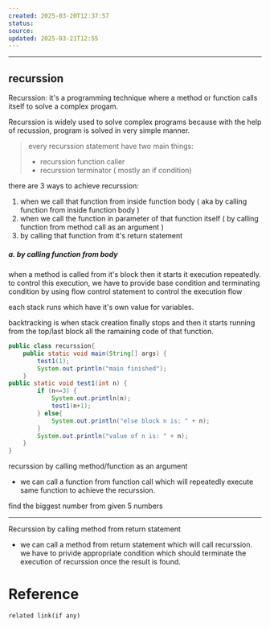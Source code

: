 ```yaml
---
created: 2025-03-20T12:37:57
status: 
source: 
updated: 2025-03-21T12:55
---
```

---

## recurssion


Recurssion: it's a programming technique where a method or function calls itself to solve a complex progam.

Recurssion is widely used to solve complex programs because with the help of recussion, program is solved in very simple manner. 


> every recurssion statement have two main things:
> - recurssion function caller
> - recurssion terminator ( mostly an if condition)


there are 3 ways to achieve recurssion:
1. when we call that function from inside function body ( aka by calling function from inside function body )
2. when we call the function in parameter of that function itself ( by calling function from method call as an argument )
3. by calling that function from it's return statement

##### a. by calling function from body

when a method is called from it's block then it starts it execution repeatedly. to control this execution, we have to provide base condition and terminating condition by using flow control statement to control the execution flow


each stack runs which have it's own value for variables. 

backtracking is when stack creation finally stops and then it starts running from the top/last block all the ramaining code of that function.

```java
public class recurssion{
    public static void main(String[] args) {
        test1(1);
        System.out.println("main finished");
    }
public static void test1(int n) {
        if (n<=3) {
            System.out.println(n);
            test1(n+1);
        } else{
            System.out.println("else block n is: " + n);
        }
        System.out.println("value of n is: " + n);
    }
}
```


recurssion by calling method/function as an argument
- we can call a function from function call which will repeatedly execute same function to achieve the recurssion. 

find the biggest number from given 5 numbers



---

Recurssion by calling method from return statement

- we can call a method from return statement which will call recurssion. we have to privide appropriate condition which should terminate the execution of recurssion once the result is found. 
# Reference
`related link(if any)`

